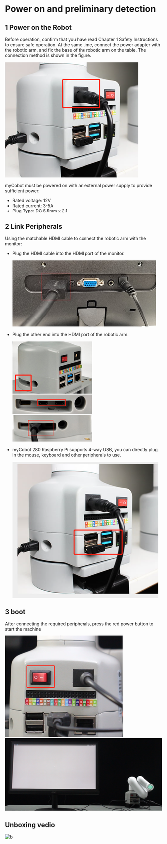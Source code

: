 # Power on and preliminary detection

## 1 Power on the Robot

Before operation, confirm that you have read Chapter 1 Safety Instructions to ensure safe operation. At the same time, connect the power adapter with the robotic arm, and fix the base of the robotic arm on the table. The connection method is shown in the figure.

<img src="../../resourse/2-serialproduct/2.1-280/Pi/2.1.5.3-2-001.png" alt="2.1.5.3-2-001" style="zoom:80%;" />

myCobot must be powered on with an external power supply to provide sufficient power:

- Rated voltage: 12V
- Rated current: 3-5A
- Plug Type: DC 5.5mm x 2.1

## 2 Link Peripherals

Using the matchable HDMI cable to connect the robotic arm with the monitor:

- Plug the HDMI cable into the HDMI port of the monitor.

  ![img](../../resourse/2-serialproduct/2.1-280/Pi/2.1.2.3开箱与首次使用/PI连接3.jpg)

- Plug the other end into the HDMI port of the robotic arm.

  <img src="../../resourse/2-serialproduct/2.1-280/Pi/2.1.2.3开箱与首次使用/PI连接4.jpg" alt="img" style="zoom: 25%;" />

  <img src="../../resourse/2-serialproduct/2.1-280/Pi/2.1.2.3开箱与首次使用/PI连接2.jpg" alt="img" style="zoom: 25%;" />

  <img src="../../resourse/2-serialproduct/2.1-280/Pi/2.1.2.3开箱与首次使用/PI连接1.jpg" alt="img" style="zoom:25%;" />

- myCobot 280 Raspberry Pi supports 4-way USB, you can directly plug in the mouse, keyboard and other peripherals to use.

  <img src="../../resourse/2-serialproduct/2.1-280/Pi/2.1.5.3-2-002.png" alt="2.1.5.3-2-002" style="zoom:80%;" />

## 3 boot

After connecting the required peripherals, press the red power button to start the machine

<img src="../../resourse/2-serialproduct/2.1-280/Pi/2.1.5.3-2-003.png" alt="2.1.5.3-2-002" style="zoom:50%;" />

<img src="../../resourse/2-serialproduct/2.1-280/Pi/2.1.5.3-2-004.png" alt="2.1.5.3-2-00" style="zoom:50%;" />

## Unboxing vedio

[![b](https://res.cloudinary.com/marcomontalbano/image/upload/v1688813638/video_to_markdown/images/youtube--haV4rIl1dLk-c05b58ac6eb4c4700831b2b3070cd403.jpg)](https://youtu.be/haV4rIl1dLk "b")